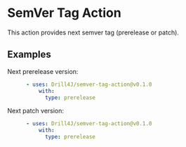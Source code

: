 # SemVer Tag Action

This action provides next semver tag (prerelease or patch).

## Examples

Next prerelease version:
```yaml
      - uses: Drill4J/semver-tag-action@v0.1.0
          with:
            type: prerelease
```

Next patch version:
```yaml
      - uses: Drill4J/semver-tag-action@v0.1.0
          with:
            type: prerelease
```

